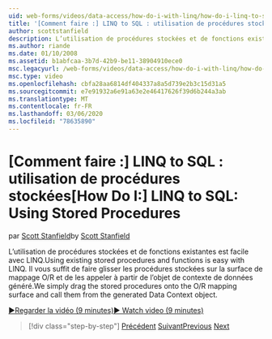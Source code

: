 ```yaml
---
uid: web-forms/videos/data-access/how-do-i-with-linq/how-do-i-linq-to-sql-using-stored-procedures
title: '[Comment faire :] LINQ to SQL : utilisation de procédures stockées | Microsoft Docs'
author: scottstanfield
description: L’utilisation de procédures stockées et de fonctions existantes est facile avec LINQ. Il vous suffit de faire glisser les procédures stockées sur la surface de mappage O/R et de les appeler à partir du GE...
ms.author: riande
ms.date: 01/10/2008
ms.assetid: b1abfcaa-3b7d-42b9-be11-38904910ece0
msc.legacyurl: /web-forms/videos/data-access/how-do-i-with-linq/how-do-i-linq-to-sql-using-stored-procedures
msc.type: video
ms.openlocfilehash: cbfa28aa6814df404337a8a5d739e2b3c15d31a5
ms.sourcegitcommit: e7e91932a6e91a63e2e46417626f39d6b244a3ab
ms.translationtype: MT
ms.contentlocale: fr-FR
ms.lasthandoff: 03/06/2020
ms.locfileid: "78635890"
---
```

# <a name="how-do-i-linq-to-sql-using-stored-procedures"></a><span data-ttu-id="4df07-104">[Comment faire :] LINQ to SQL : utilisation de procédures stockées</span><span class="sxs-lookup"><span data-stu-id="4df07-104">[How Do I:] LINQ to SQL: Using Stored Procedures</span></span>

<span data-ttu-id="4df07-105">par [Scott Stanfield](https://github.com/scottstanfield)</span><span class="sxs-lookup"><span data-stu-id="4df07-105">by [Scott Stanfield](https://github.com/scottstanfield)</span></span>

<span data-ttu-id="4df07-106">L’utilisation de procédures stockées et de fonctions existantes est facile avec LINQ.</span><span class="sxs-lookup"><span data-stu-id="4df07-106">Using existing stored procedures and functions is easy with LINQ.</span></span> <span data-ttu-id="4df07-107">Il vous suffit de faire glisser les procédures stockées sur la surface de mappage O/R et de les appeler à partir de l’objet de contexte de données généré.</span><span class="sxs-lookup"><span data-stu-id="4df07-107">We simply drag the stored procedures onto the O/R mapping surface and call them from the generated Data Context object.</span></span>

[<span data-ttu-id="4df07-108">&#9654;Regarder la vidéo (9 minutes)</span><span class="sxs-lookup"><span data-stu-id="4df07-108">&#9654; Watch video (9 minutes)</span></span>](https://channel9.msdn.com/Blogs/ASP-NET-Site-Videos/how-do-i-linq-to-sql-using-stored-procedures)

> [!div class="step-by-step"]
> <span data-ttu-id="4df07-109">[Précédent](how-do-i-linq-to-sql-custom-linqdatasource.md)
> [Suivant](how-do-i-linq-to-sql-updating-with-stored-procedures.md)</span><span class="sxs-lookup"><span data-stu-id="4df07-109">[Previous](how-do-i-linq-to-sql-custom-linqdatasource.md)
[Next](how-do-i-linq-to-sql-updating-with-stored-procedures.md)</span></span>
